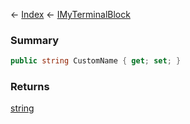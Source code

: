 ← [Index](Api-Index) ← [IMyTerminalBlock](Sandbox.ModAPI.Ingame.IMyTerminalBlock)

### Summary

```csharp
public string CustomName { get; set; }
```

### Returns

[string](System.String)

